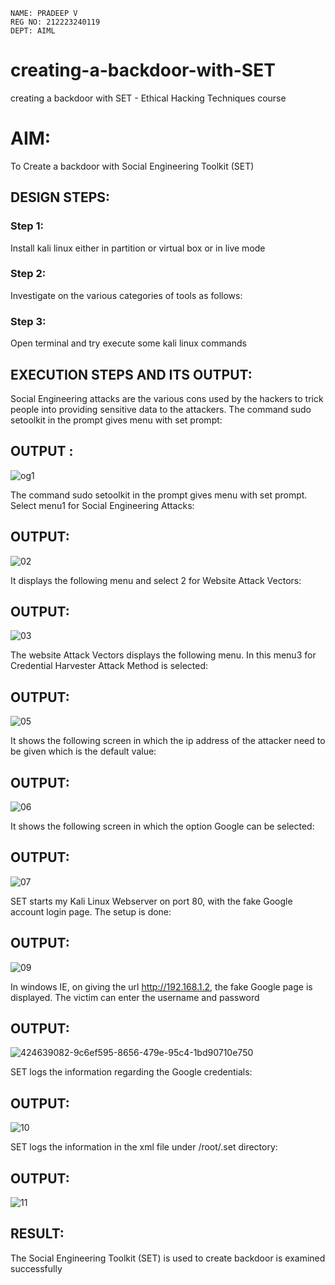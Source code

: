 ```
NAME: PRADEEP V
REG NO: 212223240119
DEPT: AIML

```

# creating-a-backdoor-with-SET
creating a backdoor with SET - Ethical Hacking Techniques course

# AIM:
To Create a backdoor with Social Engineering Toolkit (SET)

## DESIGN STEPS:

### Step 1:

Install kali linux either in partition or virtual box or in live mode


### Step 2:

Investigate on the various categories of tools as follows:

### Step 3:

Open terminal and try execute some kali linux commands

## EXECUTION STEPS AND ITS OUTPUT:
Social Engineering attacks are the various cons used by the hackers to trick people into providing sensitive data to the attackers. 
The command sudo setoolkit in the prompt gives menu with set prompt:

## OUTPUT :

![og1](https://github.com/user-attachments/assets/25408289-f67b-4d77-9ed3-d781f3697873)

The command sudo setoolkit in the prompt gives menu with set prompt. Select menu1 for Social Engineering Attacks:

## OUTPUT:

![02](https://github.com/user-attachments/assets/34f10c67-345a-4391-a88a-10a2e3965453)

It displays the following menu and select 2 for Website Attack Vectors:

## OUTPUT:

![03](https://github.com/user-attachments/assets/0d1614a3-67aa-4d06-9fbf-206858e27f10)

The website Attack Vectors displays the following menu. In this menu3 for Credential Harvester Attack Method is selected:

## OUTPUT:

![05](https://github.com/user-attachments/assets/8499322e-5807-4366-be89-40ec794940d7)

It shows the following screen in which the ip address of the attacker need to be given which is the default value:

## OUTPUT:

![06](https://github.com/user-attachments/assets/790c3309-1ce7-42a7-9d69-579af7faad87)

It shows the following screen in which the option Google can be selected:

## OUTPUT:

![07](https://github.com/user-attachments/assets/5e619149-68dd-428a-97ff-d31c332171f3)

SET starts my Kali Linux Webserver on port 80, with the fake Google account login page. The setup is done:

## OUTPUT:

![09](https://github.com/user-attachments/assets/d3d49e25-d1f5-4fd7-8993-386683d32dc3)

In windows IE, on giving the url http://192.168.1.2, the fake Google page is displayed. The victim can enter the username and password

## OUTPUT:
![424639082-9c6ef595-8656-479e-95c4-1bd90710e750](https://github.com/user-attachments/assets/7a0de0bb-d12c-49b2-97c5-a07579635a6f)


SET logs the information regarding the Google credentials:

## OUTPUT:

![10](https://github.com/user-attachments/assets/cd7325bf-02a0-436a-a179-86872a6cb96f)

SET logs the information in the xml file under /root/.set directory:

## OUTPUT:

![11](https://github.com/user-attachments/assets/157698a3-5b50-48c3-a517-aec5303fad1f)


## RESULT:
The Social Engineering Toolkit (SET) is used to create backdoor is  examined successfully
